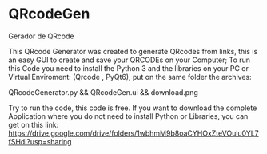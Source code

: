 # QRcodeGen 
Gerador de QRcode 

This QRcode Generator was created to generate QRcodes from links, this is an easy GUI to create and save your QRCODEs on your Computer; 
To run this Code you need to install the Python 3 and the libraries on your PC or Virtual Enviroment: (Qrcode , PyQt6), put on the same folder the archives:

QRcodeGenerator.py
 && QRcodeGen.ui
 && download.png

Try to run the code, this code is free.
If you want to download the complete Application where you do not need to install Python or Libraries, you can get on this link: https://drive.google.com/drive/folders/1wbhmM9b8oaCYHOxZteVOulu0YL7fSHdi?usp=sharing

